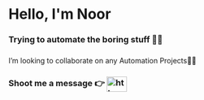 <h1>Hello, I'm Noor</h1>
<h3>Trying to automate the boring stuff 🥱🤖</h3>
<h3></h3>I’m looking to collaborate on any Automation Projects👷‍♂️<h3>

<p>Shoot me a message 👉
<a href="https://linkedin.com/in/https://www.linkedin.com/in/nooraldeen-al/" target="blank"><img align="center" src="https://raw.githubusercontent.com/rahuldkjain/github-profile-readme-generator/master/src/images/icons/Social/linked-in-alt.svg" alt="https://www.linkedin.com/in/nooraldeen-al/" height="30" width="40"/></a>
</p>
